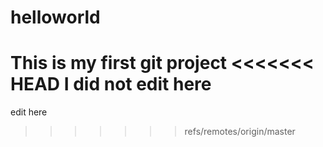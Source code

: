 # helloworld
This is my first git project 
<<<<<<< HEAD
I did not edit here
=======
edit here
>>>>>>> refs/remotes/origin/master
